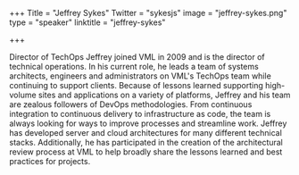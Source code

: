 +++
Title = "Jeffrey Sykes"
Twitter = "sykesjs"
image = "jeffrey-sykes.png"
type = "speaker"
linktitle = "jeffrey-sykes"

+++

Director of TechOps
Jeffrey joined VML in 2009 and is the director of technical operations. In his current role, he leads a team of systems architects, engineers and administrators on VML's TechOps team while continuing to support clients. Because of lessons learned supporting high-volume sites and applications on a variety of platforms, Jeffrey and his team are zealous followers of DevOps methodologies. From continuous integration to continuous delivery to infrastructure as code, the team is always looking for ways to improve processes and streamline work. Jeffrey has developed server and cloud architectures for many different technical stacks. Additionally, he has participated in the creation of the architectural review process at VML to help broadly share the lessons learned and best practices for projects. 